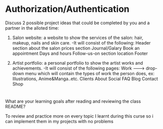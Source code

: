 # Authorization/Authentication

Discuss 2 possible project ideas that could be completed by you and a partner in the alloted time:

1. Salon website:
a website to show the services of the salon: hair, makeup, nails and skin care.
-It will consist of the following:
Header
section about the salon
prices section
Journal/Galary
Book an appointment
Days and hours
Follow-us-on section
location
Footer

2. Artist portfolio:
a personal portfolio to show the artist works and achievements.
-It will consist of the following pages:
Work ---> drop-down menu which will contain the types of work the person does, ex: Illustrations, Anime&Manga..etc.
Clients
About
Social
FAQ 
Blog
Contact
Shop

#
What are your learning goals after reading and reviewing the class README?

To review and practice more on every topic I learnt during this curse so i can implement them in my projects with no problems